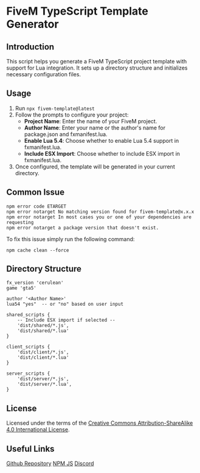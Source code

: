 # FiveM TypeScript Template Generator

## Introduction

This script helps you generate a FiveM TypeScript project template with support for Lua integration. It sets up a directory structure and initializes necessary configuration files.

## Usage

1. Run `npx fivem-template@latest`
2. Follow the prompts to configure your project:
   - **Project Name**: Enter the name of your FiveM project.
   - **Author Name**: Enter your name or the author's name for package.json and fxmanifest.lua.
   - **Enable Lua 5.4**: Choose whether to enable Lua 5.4 support in fxmanifest.lua.
   - **Include ESX Import**: Choose whether to include ESX import in fxmanifest.lua.
3. Once configured, the template will be generated in your current directory.

## Common Issue

```
npm error code ETARGET
npm error notarget No matching version found for fivem-template@x.x.x
npm error notarget In most cases you or one of your dependencies are requesting
npm error notarget a package version that doesn't exist.
```

To fix this issue simply run the following command:
```
npm cache clean --force
```

## Directory Structure

```
fx_version 'cerulean'
game 'gta5'

author '<Author Name>'
lua54 "yes"  -- or "no" based on user input

shared_scripts {
    -- Include ESX import if selected --
    'dist/shared/*.js',
    'dist/shared/*.lua'
}

client_scripts {
    'dist/client/*.js',
    'dist/client/*.lua'
}

server_scripts {
    'dist/server/*.js',
    'dist/server/*.lua',
}
```

## License

Licensed under the terms of the [Creative Commons Attribution-ShareAlike 4.0 International License](https://github.com/mdxwzl/fivem-template/blob/main/LICENSE-CC-BY).

## Useful Links
[Github Repository](https://github.com/mdxwzl/fivem-template)
[NPM JS](https://www.npmjs.com/package/fivem-template)
[Discord](https://discord.com/users/337576581406916631)